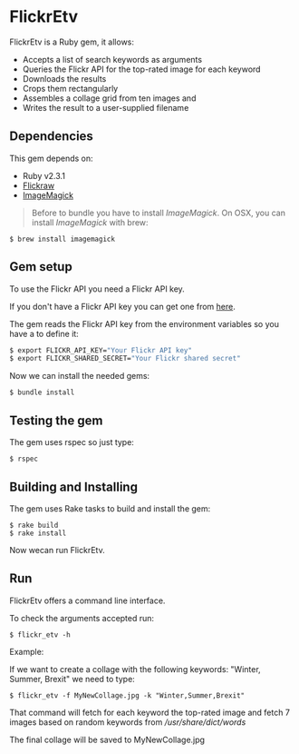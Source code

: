 # FlickrEtv

FlickrEtv is a Ruby gem, it allows:

* Accepts a list of search keywords as arguments
* Queries the Flickr API for the top-rated image for each keyword
* Downloads the results
* Crops them rectangularly
* Assembles a collage grid from ten images and
* Writes the result to a user-supplied filename

## Dependencies

This gem depends on:

* Ruby v2.3.1
* [Flickraw](https://github.com/hanklords/flickraw)
* [ImageMagick](http://www.imagemagick.org/script/index.php)

> Before to bundle you have to install *ImageMagick*.
On OSX, you can install *ImageMagick* with brew:

    $ brew install imagemagick

## Gem setup

To use the Flickr API you need a Flickr API key.

If you don't have a Flickr API key you can get one from [here](https://www.flickr.com/services/api/misc.api_keys.html).

The gem reads the Flickr API key from the environment variables so you have a to define it:

```sh
$ export FLICKR_API_KEY="Your Flickr API key"
$ export FLICKR_SHARED_SECRET="Your Flickr shared secret"
```

Now we can install the needed gems:

    $ bundle install

## Testing the gem

The gem uses rspec so just type:

    $ rspec

## Building and Installing

The gem uses Rake tasks to build and install the gem:

    $ rake build
    $ rake install

Now wecan run FlickrEtv.

## Run

FlickrEtv offers a command line interface.

To check the arguments accepted run:

    $ flickr_etv -h

Example:

If we want to create a collage with the following keywords: "Winter, Summer, Brexit" we need to type:

    $ flickr_etv -f MyNewCollage.jpg -k "Winter,Summer,Brexit"

That command will fetch for each keyword the top-rated image and fetch 7 images based on random keywords from _/usr/share/dict/words_

The final collage will be saved to MyNewCollage.jpg
